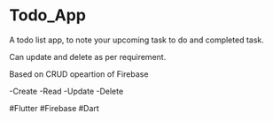 # Todo_App

A todo list app, to note your upcoming task to do and completed task.

Can update and delete as per requirement.

Based on CRUD opeartion of Firebase

-Create
-Read
-Update
-Delete



#Flutter
#Firebase
#Dart

